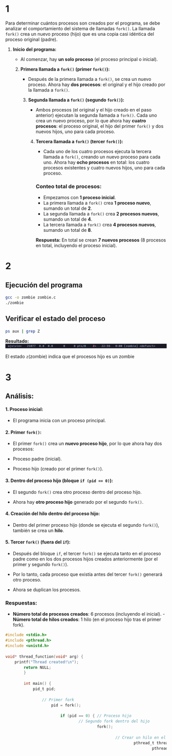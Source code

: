 # 1

Para determinar cuántos procesos son creados por el programa, se debe analizar el comportamiento del sistema de llamadas `fork()`. La llamada `fork()` crea un nuevo proceso (hijo) que es una copia casi idéntica del proceso original (padre).

1. **Inicio del programa:**
   - Al comenzar, hay **un solo proceso** (el proceso principal o inicial).

   2. **Primera llamada a `fork()` (primer `fork()`):**
      - Después de la primera llamada a `fork()`, se crea un nuevo proceso. Ahora hay **dos procesos**: el original y el hijo creado por la llamada a `fork()`.

      3. **Segunda llamada a `fork()` (segundo `fork()`):**
         - Ambos procesos (el original y el hijo creado en el paso anterior) ejecutan la segunda llamada a `fork()`. Cada uno crea un nuevo proceso, por lo que ahora hay **cuatro procesos**: el proceso original, el hijo del primer `fork()` y dos nuevos hijos, uno para cada proceso.

         4. **Tercera llamada a `fork()` (tercer `fork()`):**
            - Cada uno de los cuatro procesos ejecuta la tercera llamada a `fork()`, creando un nuevo proceso para cada uno. Ahora hay **ocho procesos** en total: los cuatro procesos existentes y cuatro nuevos hijos, uno para cada proceso.

            ### Conteo total de procesos:

            - Empezamos con **1 proceso inicial**.
            - La primera llamada a `fork()` crea **1 proceso nuevo**, sumando un total de **2**.
            - La segunda llamada a `fork()` crea **2 procesos nuevos**, sumando un total de **4**.
            - La tercera llamada a `fork()` crea **4 procesos nuevos**, sumando un total de **8**.

            **Respuesta:** En total se crean **7 nuevos procesos** (8 procesos en total, incluyendo el proceso inicial).

# 2

## Ejecución del programa

```bash
gcc -o zombie zombie.c
./zombie
```

## Verificar el estado del proceso
```bash
ps aux | grep Z
```

**Resultado:**
![alt text](imgs/ps.png)

El estado `z`(zombie) indica que el procesos hijo es un zombie

# 3

## Análisis:

#### 1. Proceso inicial:
            
            
- El programa inicia con un proceso principal.

#### 2. Primer `fork()`:
- El primer `fork()` crea un **nuevo proceso hijo**, por lo que ahora hay dos procesos:
- Proceso padre (inicial).
        
- Proceso hijo (creado por el primer `fork()`).

                                                                                                   
#### 3. Dentro del proceso hijo (bloque `if (pid == 0)`):
                                                                                                    
- El segundo `fork()` crea otro proceso dentro del proceso hijo.
                                                                                                      
- Ahora hay **otro proceso hijo** generado por el segundo `fork()`.

                                                                                                     
 #### 4. Creación del hilo dentro del proceso hijo:
                                                                                    
 - Dentro del primer proceso hijo (donde se ejecuta el segundo `fork()`), también se crea un **hilo**.

#### 5. Tercer `fork()` (fuera del `if`):
                                                            
                                                            
- Después del bloque `if`, el tercer `fork()` se ejecuta tanto en el proceso padre como en los dos procesos hijos creados anteriormente (por el primer y segundo `fork()`).
                            
                            
                            
- Por lo tanto, cada proceso que existía antes del tercer `fork()` generará otro proceso.
- Ahora se duplican los procesos.

 ### Respuestas:

- **Número total de procesos creados**: 6 procesos (incluyendo el inicial).
                                                                                                          - **Número total de hilos creados**: 1 hilo (en el proceso hijo tras el primer fork).

```c
#include <stdio.h>
#include <pthread.h>
#include <unistd.h>

void* thread_function(void* arg) {
    printf("Thread created!\n");
        return NULL;
        }

        int main() {
            pid_t pid;

                // Primer fork
                    pid = fork();

                        if (pid == 0) { // Proceso hijo
                                // Segundo fork dentro del hijo
                                        fork();

                                                // Crear un hilo en el proceso hijo
                                                        pthread_t thread;
                                                                pthread_create(&thread, NULL, thread_function, NULL);
                                                                        pthread_join(thread, NULL); // Esperar a que el hilo termine
                                                                            }

                                                                                // Tercer fork
                                                                                    fork();

                                                                                        // Solo para que no terminen de inmediato los procesos
                                                                                            sleep(1);

                                                                                                return 0;
                                                                                                }
```